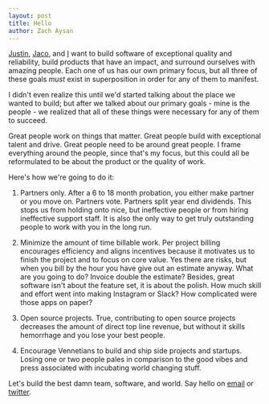 ```yaml
---
layout: post
title: Hello
author: Zach Aysan
---
```


[Justin](https://twitter.com/elucid), [Jaco](https://twitter.com/jaco_says), and [I](https://twitter.com/zachaysan) want to build software of exceptional quality and reliability, build products that have an impact, and surround ourselves with amazing people. Each one of us has our own primary focus, but all three of these goals *must* exist in superposition in order for any of them to manifest.

I didn't even realize this until we'd started talking about the place we wanted to build; but after we talked about our primary goals - mine is the people - we realized that all of these things were necessary for any of them to succeed.

Great people work on things that matter. Great people build with exceptional talent and drive. Great people need to be around great people. I frame everything around the people, since that's my focus, but this could all be reformulated to be about the product or the quality of work.

Here's how we're going to do it:

1. Partners only. After a 6 to 18 month probation, you either make partner or you move on. Partners vote. Partners split year end dividends. This stops us from holding onto nice, but ineffective people or from hiring ineffective support staff. It is also the only way to get truly outstanding people to work with you in the long run.

2. Minimize the amount of time billable work. Per project billing encourages efficiency and aligns incentives because it motivates us to finish the project and to focus on core value. Yes there are risks, but when you bill by the hour you have give out an estimate anyway. What are you going to do? Invoice double the estimate? Besides, great software isn't about the feature set, it is about the polish. How much skill and effort went into making Instagram or Slack? How complicated were those apps on paper?

3. Open source projects. True, contributing to open source projects decreases the amount of direct top line revenue, but without it skills hemorrhage and you lose your best people.

4. Encourage Vennetians to build and ship side projects and startups. Losing one or two people pales in comparison to the good vibes and press associated with incubating world changing stuff.

Let's build the best damn team, software, and world. Say hello on [email](mailto:hello@venn.lc) or [twitter](http://twitter.com/teamvenn).
